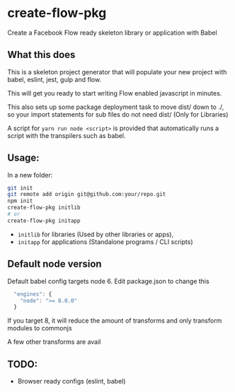 # create-flow-pkg
Create a Facebook Flow ready skeleton library or application with Babel

## What this does
This is a skeleton project generator that will populate your new project with babel, eslint, jest, gulp and flow.

This will get you ready to start writing Flow enabled javascript in minutes.

This also sets up some package deployment task to move dist/ down to ./, so your import statements for sub files
do not need dist/ (Only for Libraries)

A script for `yarn run node <script>` is provided that automatically runs a script with the transpilers such as babel.


## Usage:
In a new folder:
```bash
git init
git remote add origin git@github.com:your/repo.git
npm init
create-flow-pkg initlib
# or 
create-flow-pkg initapp
```

  - `initlib` for libraries (Used by other libraries or apps), 
  - `initapp` for applications (Standalone programs / CLI scripts)

## Default node version
Default babel config targets node 6. Edit package.json to change this 
```javascript
  "engines": {
    "node": ">= 8.0.0"
  }
```
If you target 8, it will reduce the amount of transforms and only transform modules to commonjs

A few other transforms are avail

## TODO: 
  - Browser ready configs (eslint, babel)
